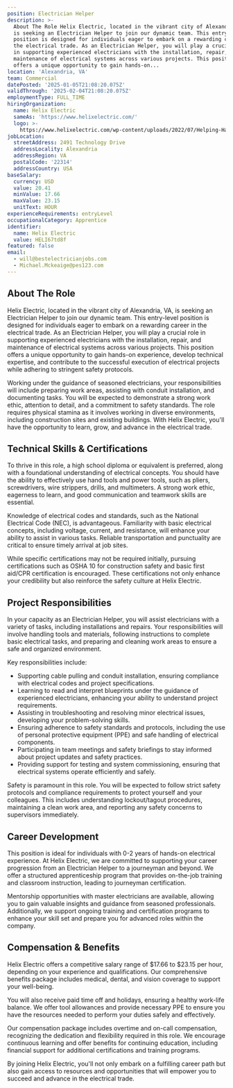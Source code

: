 ```yaml
---
position: Electrician Helper
description: >-
  About The Role Helix Electric, located in the vibrant city of Alexandria, VA,
  is seeking an Electrician Helper to join our dynamic team. This entry-level
  position is designed for individuals eager to embark on a rewarding career in
  the electrical trade. As an Electrician Helper, you will play a crucial role
  in supporting experienced electricians with the installation, repair, and
  maintenance of electrical systems across various projects. This position
  offers a unique opportunity to gain hands-on...
location: 'Alexandria, VA'
team: Commercial
datePosted: '2025-01-05T21:08:20.075Z'
validThrough: '2025-02-04T21:08:20.075Z'
employmentType: FULL_TIME
hiringOrganization:
  name: Helix Electric
  sameAs: 'https://www.helixelectric.com/'
  logo: >-
    https://www.helixelectric.com/wp-content/uploads/2022/07/Helping-Hands-Logo_Blue-e1656694113799.jpg
jobLocation:
  streetAddress: 2491 Technology Drive
  addressLocality: Alexandria
  addressRegion: VA
  postalCode: '22314'
  addressCountry: USA
baseSalary:
  currency: USD
  value: 20.41
  minValue: 17.66
  maxValue: 23.15
  unitText: HOUR
experienceRequirements: entryLevel
occupationalCategory: Apprentice
identifier:
  name: Helix Electric
  value: HELI67td8f
featured: false
email:
  - will@bestelectricianjobs.com
  - Michael.Mckeaige@pes123.com
---
```




## About The Role

Helix Electric, located in the vibrant city of Alexandria, VA, is seeking an Electrician Helper to join our dynamic team. This entry-level position is designed for individuals eager to embark on a rewarding career in the electrical trade. As an Electrician Helper, you will play a crucial role in supporting experienced electricians with the installation, repair, and maintenance of electrical systems across various projects. This position offers a unique opportunity to gain hands-on experience, develop technical expertise, and contribute to the successful execution of electrical projects while adhering to stringent safety protocols.

Working under the guidance of seasoned electricians, your responsibilities will include preparing work areas, assisting with conduit installation, and documenting tasks. You will be expected to demonstrate a strong work ethic, attention to detail, and a commitment to safety standards. The role requires physical stamina as it involves working in diverse environments, including construction sites and existing buildings. With Helix Electric, you'll have the opportunity to learn, grow, and advance in the electrical trade.

## Technical Skills & Certifications

To thrive in this role, a high school diploma or equivalent is preferred, along with a foundational understanding of electrical concepts. You should have the ability to effectively use hand tools and power tools, such as pliers, screwdrivers, wire strippers, drills, and multimeters. A strong work ethic, eagerness to learn, and good communication and teamwork skills are essential.

Knowledge of electrical codes and standards, such as the National Electrical Code (NEC), is advantageous. Familiarity with basic electrical concepts, including voltage, current, and resistance, will enhance your ability to assist in various tasks. Reliable transportation and punctuality are critical to ensure timely arrival at job sites.

While specific certifications may not be required initially, pursuing certifications such as OSHA 10 for construction safety and basic first aid/CPR certification is encouraged. These certifications not only enhance your credibility but also reinforce the safety culture at Helix Electric.

## Project Responsibilities

In your capacity as an Electrician Helper, you will assist electricians with a variety of tasks, including installations and repairs. Your responsibilities will involve handling tools and materials, following instructions to complete basic electrical tasks, and preparing and cleaning work areas to ensure a safe and organized environment.

Key responsibilities include:
- Supporting cable pulling and conduit installation, ensuring compliance with electrical codes and project specifications.
- Learning to read and interpret blueprints under the guidance of experienced electricians, enhancing your ability to understand project requirements.
- Assisting in troubleshooting and resolving minor electrical issues, developing your problem-solving skills.
- Ensuring adherence to safety standards and protocols, including the use of personal protective equipment (PPE) and safe handling of electrical components.
- Participating in team meetings and safety briefings to stay informed about project updates and safety practices.
- Providing support for testing and system commissioning, ensuring that electrical systems operate efficiently and safely.

Safety is paramount in this role. You will be expected to follow strict safety protocols and compliance requirements to protect yourself and your colleagues. This includes understanding lockout/tagout procedures, maintaining a clean work area, and reporting any safety concerns to supervisors immediately.

## Career Development

This position is ideal for individuals with 0-2 years of hands-on electrical experience. At Helix Electric, we are committed to supporting your career progression from an Electrician Helper to a journeyman and beyond. We offer a structured apprenticeship program that provides on-the-job training and classroom instruction, leading to journeyman certification.

Mentorship opportunities with master electricians are available, allowing you to gain valuable insights and guidance from seasoned professionals. Additionally, we support ongoing training and certification programs to enhance your skill set and prepare you for advanced roles within the company.

## Compensation & Benefits

Helix Electric offers a competitive salary range of $17.66 to $23.15 per hour, depending on your experience and qualifications. Our comprehensive benefits package includes medical, dental, and vision coverage to support your well-being. 

You will also receive paid time off and holidays, ensuring a healthy work-life balance. We offer tool allowances and provide necessary PPE to ensure you have the resources needed to perform your duties safely and effectively.

Our compensation package includes overtime and on-call compensation, recognizing the dedication and flexibility required in this role. We encourage continuous learning and offer benefits for continuing education, including financial support for additional certifications and training programs.

By joining Helix Electric, you'll not only embark on a fulfilling career path but also gain access to resources and opportunities that will empower you to succeed and advance in the electrical trade.
